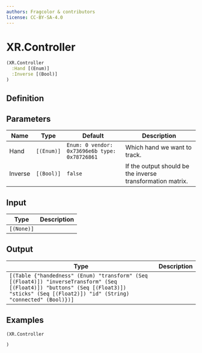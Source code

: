 ```yaml
---
authors: Fragcolor & contributors
license: CC-BY-SA-4.0
---
```



# XR.Controller

```clojure
(XR.Controller
  :Hand [(Enum)]
  :Inverse [(Bool)]
)
```


## Definition




## Parameters

| Name | Type | Default | Description |
|------|------|---------|-------------|
| Hand | `[(Enum)]` | `Enum: 0 vendor: 0x73696e6b type: 0x78726861` | Which hand we want to track. |
| Inverse | `[(Bool)]` | `false` | If the output should be the inverse transformation matrix. |


## Input

| Type | Description |
|------|-------------|
| `[(None)]` |  |


## Output

| Type | Description |
|------|-------------|
| `[(Table {"handedness" (Enum) "transform" (Seq [(Float4)]) "inverseTransform" (Seq [(Float4)]) "buttons" (Seq [(Float3)]) "sticks" (Seq [(Float2)]) "id" (String) "connected" (Bool)})]` |  |


## Examples

```clojure
(XR.Controller

)
```

